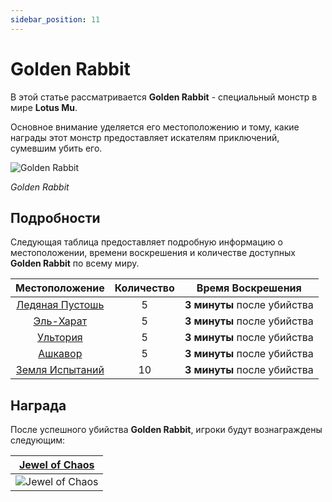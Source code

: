 ```yaml
---
sidebar_position: 11
---
```


# Golden Rabbit

В этой статье рассматривается **Golden Rabbit** - специальный монстр в мире **Lotus Mu**.

Основное внимание уделяется его местоположению и тому, какие награды этот монстр предоставляет искателям приключений, сумевшим убить его.

![Golden Rabbit](/img/monsters/special/golden/golden-rabbit.jpg)

_Golden Rabbit_

## Подробности

Следующая таблица предоставляет подробную информацию о местоположении, времени воскрешения и количестве доступных **Golden Rabbit** по всему миру.

|             Местоположение              | Количество |      Время Воскрешения      |
| :-------------------------------------: | :--------: | :-------------------------: |
|    [Ледяная Пустошь](/maps/icewrack)    |     5      | **3 минуты** после убийства |
|      [Эль-Харат](/maps/el-harath)       |     5      | **3 минуты** после убийства |
|        [Ультория](/maps/ultoria)        |     5      | **3 минуты** после убийства |
|        [Ашкавор](/maps/ashkavor)        |     5      | **3 минуты** после убийства |
| [Земля Испытаний](/maps/land-of-trials) |     10     | **3 минуты** после убийства |

## Награда

После успешного убийства **Golden Rabbit**, игроки будут вознаграждены следующим:

| [Jewel of Chaos](/items/jewels/regular-jewels/jewel-of-chaos) |
| :-----------------------------------------------------------: |
|        ![Jewel of Chaos](/img/items/jewels/chaos.png)         |
